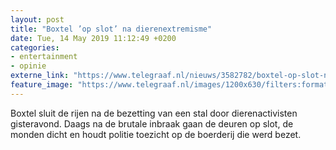 ```yaml
---
layout: post
title: "Boxtel ’op slot’ na dierenextremisme"
date: Tue, 14 May 2019 11:12:49 +0200
categories: 
- entertainment 
- opinie 
externe_link: "https://www.telegraaf.nl/nieuws/3582782/boxtel-op-slot-na-dierenextremisme"
feature_image: "https://www.telegraaf.nl/images/1200x630/filters:format(jpeg):quality(80)/cdn-kiosk-api.telegraaf.nl/b69fd312-762b-11e9-a5e1-02d1dbdc35d1.jpg"
---
```


<p class="intro">Boxtel sluit de rijen na de bezetting van een stal door dierenactivisten gisteravond. Daags na de brutale inbraak gaan de deuren op slot, de monden dicht en houdt politie toezicht op de boerderij die werd bezet.</p>
